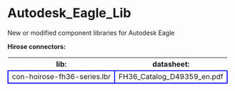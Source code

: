 # Autodesk_Eagle_Lib
New or modified component libraries for Autodesk Eagle

<b>Hirose connectors:<br></b>

<style> td { border: 2px solid blue; } </style>
<!-- blue frame for cells in css -->

<table>
   <tr border: 2px solid blue>
      <th>lib:</th> 
      <th>datasheet:</th>
   </tr>
   <tr border: 2px solid blue>
      <td>con-hoirose-fh36-series.lbr</td> 
      <td>FH36_Catalog_D49359_en.pdf</td>
   </tr>
</table>
